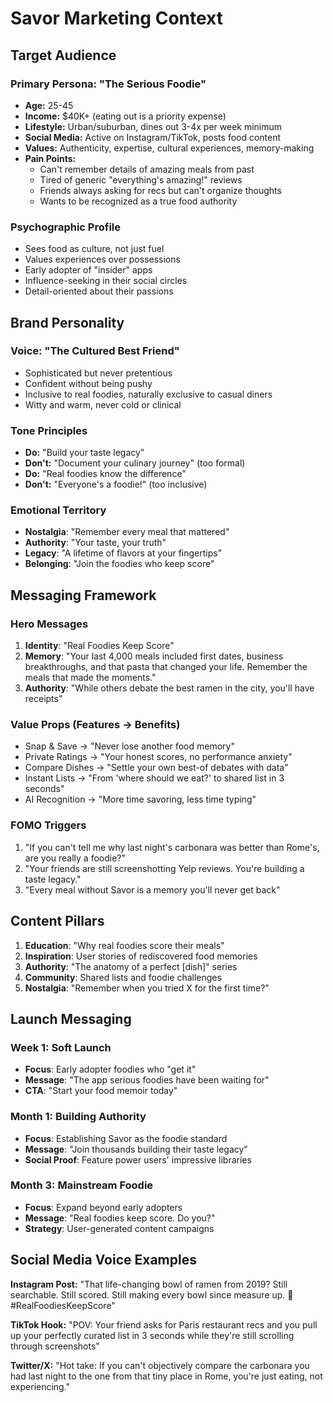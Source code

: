 # Savor Marketing Context

## Target Audience

### Primary Persona: "The Serious Foodie"
- **Age:** 25-45
- **Income:** $40K+ (eating out is a priority expense)
- **Lifestyle:** Urban/suburban, dines out 3-4x per week minimum
- **Social Media:** Active on Instagram/TikTok, posts food content
- **Values:** Authenticity, expertise, cultural experiences, memory-making
- **Pain Points:** 
  - Can't remember details of amazing meals from past
  - Tired of generic "everything's amazing!" reviews
  - Friends always asking for recs but can't organize thoughts
  - Wants to be recognized as a true food authority

### Psychographic Profile
- Sees food as culture, not just fuel
- Values experiences over possessions
- Early adopter of "insider" apps
- Influence-seeking in their social circles
- Detail-oriented about their passions

## Brand Personality

### Voice: "The Cultured Best Friend"
- Sophisticated but never pretentious
- Confident without being pushy
- Inclusive to real foodies, naturally exclusive to casual diners
- Witty and warm, never cold or clinical

### Tone Principles
- **Do:** "Build your taste legacy"
- **Don't:** "Document your culinary journey" (too formal)
- **Do:** "Real foodies know the difference"
- **Don't:** "Everyone's a foodie!" (too inclusive)

### Emotional Territory
- **Nostalgia**: "Remember every meal that mattered"
- **Authority**: "Your taste, your truth"
- **Legacy**: "A lifetime of flavors at your fingertips"
- **Belonging**: "Join the foodies who keep score"

## Messaging Framework

### Hero Messages
1. **Identity**: "Real Foodies Keep Score"
2. **Memory**: "Your last 4,000 meals included first dates, business breakthroughs, and that pasta that changed your life. Remember the meals that made the moments."
3. **Authority**: "While others debate the best ramen in the city, you'll have receipts"

### Value Props (Features → Benefits)
- Snap & Save → "Never lose another food memory"
- Private Ratings → "Your honest scores, no performance anxiety"
- Compare Dishes → "Settle your own best-of debates with data"
- Instant Lists → "From 'where should we eat?' to shared list in 3 seconds"
- AI Recognition → "More time savoring, less time typing"

### FOMO Triggers
1. "If you can't tell me why last night's carbonara was better than Rome's, are you really a foodie?"
2. "Your friends are still screenshotting Yelp reviews. You're building a taste legacy."
3. "Every meal without Savor is a memory you'll never get back"

## Content Pillars

1. **Education**: "Why real foodies score their meals"
2. **Inspiration**: User stories of rediscovered food memories
3. **Authority**: "The anatomy of a perfect [dish]" series
4. **Community**: Shared lists and foodie challenges
5. **Nostalgia**: "Remember when you tried X for the first time?"

## Launch Messaging

### Week 1: Soft Launch
- **Focus**: Early adopter foodies who "get it"
- **Message**: "The app serious foodies have been waiting for"
- **CTA**: "Start your food memoir today"

### Month 1: Building Authority
- **Focus**: Establishing Savor as the foodie standard
- **Message**: "Join thousands building their taste legacy"
- **Social Proof**: Feature power users' impressive libraries

### Month 3: Mainstream Foodie
- **Focus**: Expand beyond early adopters
- **Message**: "Real foodies keep score. Do you?"
- **Strategy**: User-generated content campaigns

## Social Media Voice Examples

**Instagram Post:**
"That life-changing bowl of ramen from 2019? Still searchable. Still scored. Still making every bowl since measure up. 🍜 #RealFoodiesKeepScore"

**TikTok Hook:**
"POV: Your friend asks for Paris restaurant recs and you pull up your perfectly curated list in 3 seconds while they're still scrolling through screenshots"

**Twitter/X:**
"Hot take: If you can't objectively compare the carbonara you had last night to the one from that tiny place in Rome, you're just eating, not experiencing."